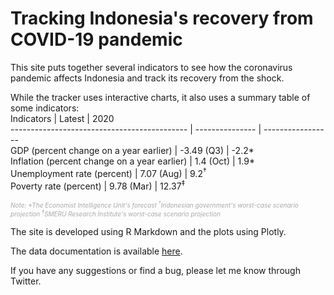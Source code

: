 # Tracking Indonesia's recovery from COVID-19 pandemic

This site puts together several indicators to see how the coronavirus pandemic affects Indonesia and track its recovery from the shock.

While the tracker uses interactive charts, it also uses a summary table of some indicators:
<br>
Indicators                                   | Latest          | 2020  
-------------------------------------------- | --------------- | -----------------  
GDP (percent change on a year earlier)       | -3.49 (Q3)      | -2.2*  
Inflation (percent change on a year earlier) | 1.4 (Oct)       | 1.9*  
Unemployment rate (percent)                  | 7.07 (Aug)      | 9.2<sup>†</sup>   
Poverty rate (percent)                       | 9.78 (Mar)      | 12.37<sup>‡</sup>  

<i style="color: #a9a9a9;font-size: 10px;">Note: *The Economist Intelligence Unit's forecast <sup>†</sup>Indonesian government's worst-case scenario projection <sup>‡</sup>SMERU Research Institute's worst-case scenario projection</i>
<br>

The site is developed using R Markdown and the plots using Plotly.

The data documentation is available [here](https://dzulfiqarfr.github.io/indonesia-recovery-tracker/dataset.html).

If you have any suggestions or find a bug, please let me know through Twitter.